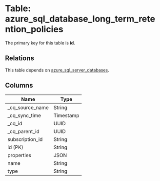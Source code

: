 # Table: azure_sql_database_long_term_retention_policies

The primary key for this table is **id**.

## Relations

This table depends on [azure_sql_server_databases](azure_sql_server_databases.md).

## Columns

| Name          | Type          |
| ------------- | ------------- |
|_cq_source_name|String|
|_cq_sync_time|Timestamp|
|_cq_id|UUID|
|_cq_parent_id|UUID|
|subscription_id|String|
|id (PK)|String|
|properties|JSON|
|name|String|
|type|String|